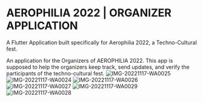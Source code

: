 # AEROPHILIA 2022 | ORGANIZER APPLICATION

A Flutter Application built specifically for Aerophilia 2022, a Techno-Cultural fest.

An application for the Organizers of AEROPHILIA 2022.
This app is supposed to help the organizers keep track, send updates, and verify the participants of the techno-cultural fest.
![IMG-20221117-WA0025](https://user-images.githubusercontent.com/76393130/202364790-a7cc01eb-8b5c-442a-92f6-af135b66ab65.jpg)
![IMG-20221117-WA0024](https://user-images.githubusercontent.com/76393130/202364807-44b50201-9d2c-4f03-8a72-da7dc1369278.jpg)
![IMG-20221117-WA0026](https://user-images.githubusercontent.com/76393130/202364819-8bca2ab5-c18b-4378-b769-a6ecbfae1305.jpg)
![IMG-20221117-WA0027](https://user-images.githubusercontent.com/76393130/202364829-faa74927-7571-4abf-938f-a87ec550f96d.jpg)
![IMG-20221117-WA0029](https://user-images.githubusercontent.com/76393130/202364894-3888111b-746a-4e9e-bd9c-810fd6eff6c4.jpg)
![IMG-20221117-WA0028](https://user-images.githubusercontent.com/76393130/202364907-eb864141-56e2-4ae7-97c4-d791483d417b.jpg)
